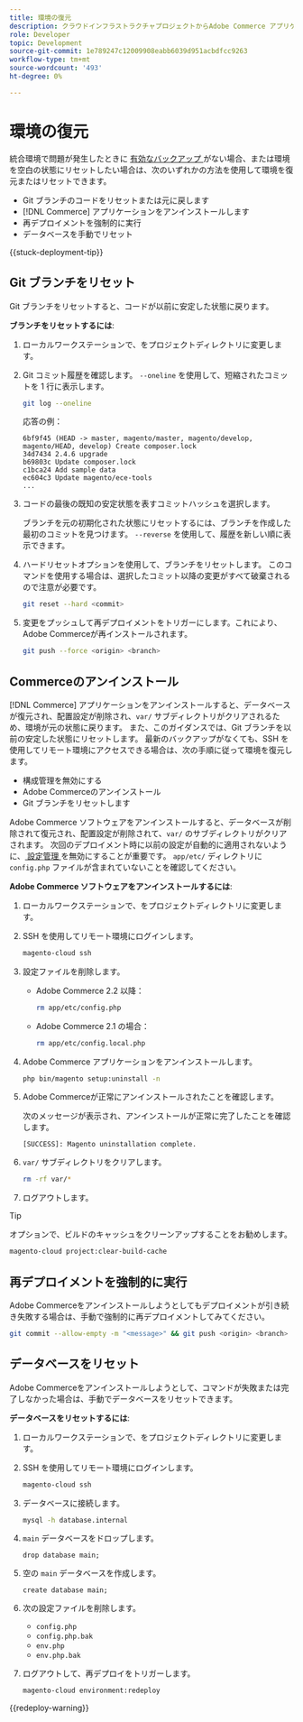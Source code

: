 ```yaml
---
title: 環境の復元
description: クラウドインフラストラクチャプロジェクトからAdobe Commerce アプリケーションをアンインストールし、環境を安定した状態に復元する方法について説明します。
role: Developer
topic: Development
source-git-commit: 1e789247c12009908eabb6039d951acbdfcc9263
workflow-type: tm+mt
source-wordcount: '493'
ht-degree: 0%

---
```


# 環境の復元

統合環境で問題が発生したときに [&#x200B; 有効なバックアップ &#x200B;](../storage/snapshots.md) がない場合、または環境を空白の状態にリセットしたい場合は、次のいずれかの方法を使用して環境を復元またはリセットできます。

- Git ブランチのコードをリセットまたは元に戻します
- [!DNL Commerce] アプリケーションをアンインストールします
- 再デプロイメントを強制的に実行
- データベースを手動でリセット

{{stuck-deployment-tip}}

## Git ブランチをリセット

Git ブランチをリセットすると、コードが以前に安定した状態に戻ります。

**ブランチをリセットするには**:

1. ローカルワークステーションで、をプロジェクトディレクトリに変更します。

1. Git コミット履歴を確認します。 `--oneline` を使用して、短縮されたコミットを 1 行に表示します。

   ```bash
   git log --oneline
   ```

   応答の例：

   ```
   6bf9f45 (HEAD -> master, magento/master, magento/develop, magento/HEAD, develop) Create composer.lock
   34d7434 2.4.6 upgrade
   b69803c Update composer.lock
   c1bca24 Add sample data
   ec604c3 Update magento/ece-tools
   ...
   ```

1. コードの最後の既知の安定状態を表すコミットハッシュを選択します。

   ブランチを元の初期化された状態にリセットするには、ブランチを作成した最初のコミットを見つけます。 `--reverse` を使用して、履歴を新しい順に表示できます。

1. ハードリセットオプションを使用して、ブランチをリセットします。 このコマンドを使用する場合は、選択したコミット以降の変更がすべて破棄されるので注意が必要です。

   ```bash
   git reset --hard <commit>
   ```

1. 変更をプッシュして再デプロイメントをトリガーにします。これにより、Adobe Commerceが再インストールされます。

   ```bash
   git push --force <origin> <branch>
   ```

## Commerceのアンインストール

[!DNL Commerce] アプリケーションをアンインストールすると、データベースが復元され、配置設定が削除され、`var/` サブディレクトリがクリアされるため、環境が元の状態に戻ります。 また、このガイダンスでは、Git ブランチを以前の安定した状態にリセットします。 最新のバックアップがなくても、SSH を使用してリモート環境にアクセスできる場合は、次の手順に従って環境を復元します。

- 構成管理を無効にする
- Adobe Commerceのアンインストール
- Git ブランチをリセットします

Adobe Commerce ソフトウェアをアンインストールすると、データベースが削除されて復元され、配置設定が削除されて、`var/` のサブディレクトリがクリアされます。 次回のデプロイメント時に以前の設定が自動的に適用されないように、[&#x200B; 設定管理 &#x200B;](../store/store-settings.md) を無効にすることが重要です。 `app/etc/` ディレクトリに `config.php` ファイルが含まれていないことを確認してください。

**Adobe Commerce ソフトウェアをアンインストールするには**:

1. ローカルワークステーションで、をプロジェクトディレクトリに変更します。

1. SSH を使用してリモート環境にログインします。

   ```bash
   magento-cloud ssh
   ```

1. 設定ファイルを削除します。
   - Adobe Commerce 2.2 以降：

     ```bash
     rm app/etc/config.php
     ```

   - Adobe Commerce 2.1 の場合：

     ```bash
     rm app/etc/config.local.php
     ```

1. Adobe Commerce アプリケーションをアンインストールします。

   ```bash
   php bin/magento setup:uninstall -n
   ```

1. Adobe Commerceが正常にアンインストールされたことを確認します。

   次のメッセージが表示され、アンインストールが正常に完了したことを確認します。

   ```
   [SUCCESS]: Magento uninstallation complete.
   ```

1. `var/` サブディレクトリをクリアします。

   ```bash
   rm -rf var/*
   ```

1. ログアウトします。

>[!TIP]
>
>オプションで、ビルドのキャッシュをクリーンアップすることをお勧めします。
>
>```bash
>magento-cloud project:clear-build-cache
>```

## 再デプロイメントを強制的に実行

Adobe Commerceをアンインストールしようとしてもデプロイメントが引き続き失敗する場合は、手動で強制的に再デプロイメントしてみてください。

```bash
git commit --allow-empty -m "<message>" && git push <origin> <branch>
```

## データベースをリセット

Adobe Commerceをアンインストールしようとして、コマンドが失敗または完了しなかった場合は、手動でデータベースをリセットできます。

**データベースをリセットするには**:

1. ローカルワークステーションで、をプロジェクトディレクトリに変更します。

1. SSH を使用してリモート環境にログインします。

   ```bash
   magento-cloud ssh
   ```

1. データベースに接続します。

   ```bash
   mysql -h database.internal
   ```

1. `main` データベースをドロップします。

   ```shell
   drop database main;
   ```

1. 空の `main` データベースを作成します。

   ```shell
   create database main;
   ```

1. 次の設定ファイルを削除します。

   - `config.php`
   - `config.php.bak`
   - `env.php`
   - `env.php.bak`

1. ログアウトして、再デプロイをトリガーします。

   ```bash
   magento-cloud environment:redeploy
   ```

{{redeploy-warning}}
